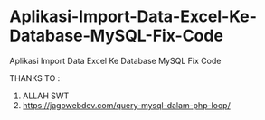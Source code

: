# Aplikasi-Import-Data-Excel-Ke-Database-MySQL-Fix-Code
Aplikasi Import Data Excel Ke Database MySQL Fix Code

THANKS TO :

1. ALLAH SWT
2. https://jagowebdev.com/query-mysql-dalam-php-loop/
